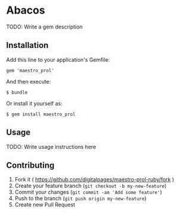 # Abacos

TODO: Write a gem description

## Installation

Add this line to your application's Gemfile:

    gem 'maestro_prol'

And then execute:

    $ bundle

Or install it yourself as:

    $ gem install maestro_prol

## Usage

TODO: Write usage instructions here

## Contributing

1. Fork it ( https://github.com/digitalpages/maestro-prol-ruby/fork )
2. Create your feature branch (`git checkout -b my-new-feature`)
3. Commit your changes (`git commit -am 'Add some feature'`)
4. Push to the branch (`git push origin my-new-feature`)
5. Create new Pull Request
